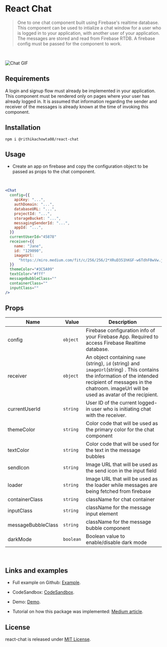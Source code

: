 # React Chat

> One to one chat component built using Firebase's realtime database. This component can be used to intialize a chat window for a user who is logged in to your application, with another user of your application. The messages are stored and read from Firebase RTDB. A firebase config must be passed for the component to work.

<br/>

![Chat GIF](https://i.imgur.com/VrV3unZ.gif)

## Requirements

A login and signup flow must already be implemented in your application. This component must be rendered only on pages where your user has already logged in. It is assumed that information regarding the sender and receiver of the messages is already known at the time of invoking this component.

## Installation

`npm i @rithikachowta08/react-chat`

## Usage

- Create an app on firebase and copy the configuration object to be passed as props to the chat component.

<br/>

```jsx harmony
<Chat
  config={{
    apiKey: "...",
    authDomain: "...",
    databaseURL: "...",
    projectId: "...",
    storageBucket: "...",
    messagingSenderId: "...",
    appId: "...",
  }}
  currentUserId="45878"
  receiver={{
    name: "Jane",
    id: "129090",
    imageUrl:
      "https://miro.medium.com/fit/c/256/256/2*XRuD351hKGF-w6TdhF0wVw.jpeg",
  }}
  themeColor="#3C5A99"
  textColor="#fff"
  messageBubbleClass=""
  containerClass=""
  inputClass=""
/>
```

## Props

| Name                                     | Value                        | Description                                                                                                                                                                                                           |
| ---------------------------------------- | ---------------------------- | --------------------------------------------------------------------------------------------------------------------------------------------------------------------------------------------------------------------- |
| config                                | `object`                     | Firebase configuration info of your Firebase App. Required to access Firebase Realtime database.                                                                                    |
| receiver                                     | `object`| An object containing `name` (string), `id` (string) and `imageUrl`(string) . This contains the information of the intended recipient of messages in the chatroom. imageUrl will be used as avatar of the recipient.                                                                                                                          |
| currentUserId                                | `string`                    | User ID of the current logged-in user who is initiating chat with the receiver.
| themeColor                                | `string`                    | Color code that will be used as the primary color for the chat component
| textColor                                | `string`                    | Color code that will be used for the text in the message bubbles
| sendIcon                                | `string`                    | Image URL that will be used as the send icon in the input field
| loader                                | `string`                    | Image URL that will be used as the loader while messages are being fetched from firebase
| containerClass                                | `string`                    | className for chat container
| inputClass                                | `string`                    | className for the message input element
| messageBubbleClass                                | `string`                    | className for the message bubble component
| darkMode                                | `boolean`                    | Boolean value to enable/disable dark mode

<br/>

## Links and examples

- Full example on Github: [Example](https://github.com/rithikachowta08/react-chat/tree/main/example).

- CodeSandbox: [CodeSandbox](https://github.com/rithikachowta08/react-chat/tree/main/example).

- Demo: [Demo](https://react-rtdb-chat.netlify.app/).

- Tutorial on how this package was implemented: [Medium article](https://medium.com/@rithikachowta/building-a-real-time-chat-application-with-react-firebase-and-redux-saga-9cbbdbc34720?postPublishedType=initial).

## License

react-chat is released under [MIT License](https://opensource.org/licenses/MIT).
